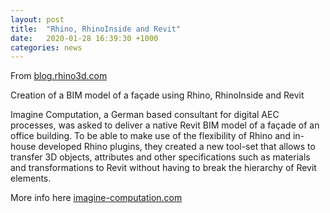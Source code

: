 ```yaml
---
layout: post
title:  "Rhino, RhinoInside and Revit"
date:   2020-01-28 16:39:30 +1000
categories: news
---
```


From [blog.rhino3d.com](http://blog.rhino3d.com/2020/01/creation-of-bim-model-of-facade-using.html)

Creation of a BIM model of a façade using Rhino, RhinoInside and Revit

Imagine Computation, a German based consultant for digital AEC processes, was asked to deliver a native Revit BIM model of a façade of an office building. To be able to make use of the flexibility of Rhino and in- house developed Rhino plugins, they created a new tool-set that allows to transfer 3D objects, attributes and other specifications such as materials and transformations to Revit without having to break the hierarchy of Revit elements.

More info here [imagine-computation.com](https://www.imagine-computation.com/post/creating-a-facade-bim-model-using-rhino-rhinoinside-and-revit)
